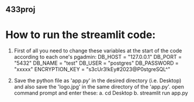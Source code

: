 ## 433proj
# How to run the streamlit code:
 1. First of all you need to change these variables at the start of the code according to each one's pgadmin:
DB_HOST = "127.0.0.1"
DB_PORT = "5432"
DB_NAME = "test"
DB_USER = "postgres"
DB_PASSWORD = "xxxxx"
ENCRYPTION_KEY = "s3cUr3!kEy#2023@P0stgreSQL^"

 2. Save the python file as 'app.py' in the desired directory (i.e. Desktop) and also save the 'logo.jpg' in the same directory of the 'app.py'.
open command prompt and enter these:
a. cd Desktop
b. streamlit run app.py

